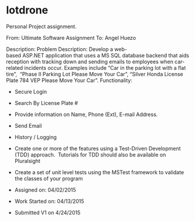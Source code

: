 # lotdrone
Personal Project assignment.

From: Ultimate Software Assignment
To:  Angel Huezo

Description:
Problem Description:
Develop a web-based ASP.NET application that uses a MS SQL database backend that aids reception with tracking down and sending emails to employees when car-related incidents occur.
Examples include “Car in the parking lot with a flat tire”,  “Phase II Parking Lot Please Move Your Car”, “Silver Honda License Plate 784 VEP Please Move Your Car”.
Functionality:
- Secure Login
- Search By License Plate #
- Provide information on Name, Phone (Ext), E-mail Address.
- Send Email
- History / Logging
- Create one or more of the features using a Test-Driven Development (TDD) approach.  Tutorials for TDD should also be available on Pluralsight
- Create a set of unit level tests using the MSTest framework to validate the classes of your program

- Assigned on:  04/02/2015
- Work Started on: 04/13/2015
- Submitted V1 on 4/24/2015

